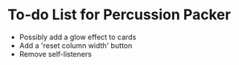 # To-do List for Percussion Packer

* Possibly add a glow effect to cards
* Add a 'reset column width' button
* Remove self-listeners